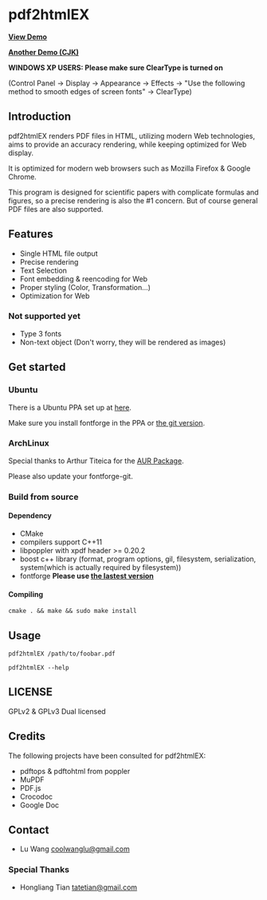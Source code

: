 # pdf2html**EX**


[**View Demo**](http://coolwanglu.github.com/pdf2htmlEX/demo/demo.html)

[**Another Demo (CJK)**](http://coolwanglu.github.com/pdf2htmlEX/demo/chn.html)

**WINDOWS XP USERS: Please make sure ClearType is turned on** 

(Control Panel -> Display -> Appearance -> Effects -> "Use the following method to smooth edges of screen fonts" -> ClearType)

## Introduction

pdf2htmlEX renders PDF files in HTML, utilizing modern Web technologies, aims to provide an accuracy rendering, while keeping optimized for Web display.

It is optimized for modern web browsers such as Mozilla Firefox & Google Chrome.

This program is designed for scientific papers with complicate formulas and figures, so a precise rendering is also the #1 concern. But of course general PDF files are also supported.

## Features

* Single HTML file output 
* Precise rendering 
* Text Selection
* Font embedding & reencoding for Web
* Proper styling (Color, Transformation...)
* Optimization for Web 

### Not supported yet

* Type 3 fonts
* Non-text object (Don't worry, they will be rendered as images)

## Get started

### Ubuntu 

There is a Ubuntu PPA set up at [here](https://launchpad.net/~coolwanglu/+archive/pdf2htmlex).

Make sure you install fontforge in the PPA or [the git version](https://github.com/fontforge/fontforge).

### ArchLinux

Special thanks to Arthur Titeica for the [AUR Package](https://aur.archlinux.org/packages.php?ID=62426).

Please also update your fontforge-git.


### Build from source

#### Dependency

* CMake 
* compilers support C++11
* libpoppler with xpdf header >= 0.20.2
* boost c++ library (format, program options, gil, filesystem, serialization, system(which is actually required by filesystem))
* fontforge **Please use [the lastest version](https://github.com/fontforge/fontforge)**

#### Compiling

    cmake . && make && sudo make install

## Usage

    pdf2htmlEX /path/to/foobar.pdf

    pdf2htmlEX --help

## LICENSE

GPLv2 & GPLv3 Dual licensed

## Credits

The following projects have been consulted for pdf2htmlEX:

* pdftops & pdftohtml from poppler 
* MuPDF
* PDF.js
* Crocodoc
* Google Doc

## Contact

* Lu Wang <coolwanglu@gmail.com>

### Special Thanks

* Hongliang Tian <tatetian@gmail.com>
